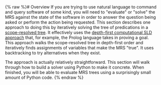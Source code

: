 {% raw %}# Overview
If you are trying to use natural language to command and query software of some kind, you will need to "evaluate" or "solve" the MRS against the state of the software in order to answer the question being asked or perform the action being requested. This section describes one approach to doing this by iteratively solving the tree of predications in a [scope-resolved tree](). It effectively uses the [depth-first computational SLD approach](https://en.wikipedia.org/wiki/SLD_resolution) that, for example, the Prolog language takes in proving a goal. This approach walks the scope-resolved tree in depth-first order and iteratively finds assignments of variables that make the MRS "true". It uses backtracking to try alternatives when they exist. 

The approach is actually relatively straightforward. This section will walk through how to build a solver using Python to make it concrete.  When finished, you will be able to evaluate MRS trees using a surprisingly small amount of Python code.
<update date omitted for speed>{% endraw %}